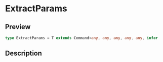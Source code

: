 
      
# ExtractParams

<div class="api-docs__section" data-reactroot="">

## Preview

</div><div class="api-docs__preview type single" data-reactroot="">

```ts
type ExtractParams = T extends Command<any, any, any, any, any, infer  P, any, any, any, any> ? ExtractRouteParams<P> : never;
```

</div><div class="api-docs__section" data-reactroot="">

## Description

</div><div class="api-docs__description" data-reactroot=""><span class="api-docs__do-not-parse">



</span></div>